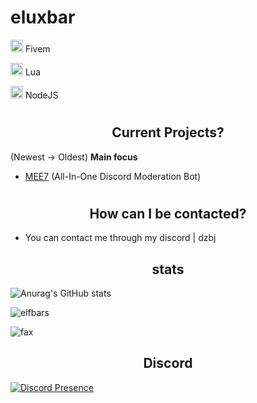 <h1>eluxbar</h1>

<img width="20" src="https://img.icons8.com/color/512/fivem.png" /> Fivem

<img width="20" src="https://upload.wikimedia.org/wikipedia/commons/c/cf/Lua-Logo.svg" /> Lua

<img width="20" src="https://upload.wikimedia.org/wikipedia/commons/thumb/d/d9/Node.js_logo.svg/1280px-Node.js_logo.svg.png" /> NodeJS


# <h2 align="center">Current Projects?</h2>
(Newest -> Oldest)
 **Main focus**
- [MEE7](https://discord.gg/neegro) (All-In-One Discord Moderation Bot)

# <h2 align="center">How can I be contacted?</h2>

- You can contact me through my discord | dzbj

<h2 align="center">stats</h2>

![Anurag's GitHub stats](https://github-readme-stats.vercel.app/api?username=eluxbar&count_private=true&show_icons=true&theme=dracula)
<p><img align="center" src="https://github-readme-streak-stats.herokuapp.com/?user=elfbars&" alt="elfbars" /></p>
<img src="https://komarev.com/ghpvc/?username=elfbars&color=lightgray" alt="fax" width="" height="">

<h2 align="center">Discord</h2>

[![Discord Presence](https://lanyard.cnrad.dev/api/1076925892489642066)](https://discord.com/users/1076925892489642066)
